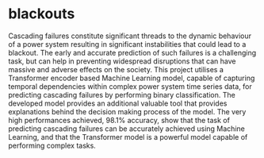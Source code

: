 # blackouts
Cascading failures constitute significant threads to the dynamic behaviour of a power system resulting in significant instabilities that could lead to a blackout. The early and accurate prediction of such failures is a challenging task, but can help in preventing widespread disruptions that can have massive and adverse effects on the society. This project utilises a Transformer encoder based Machine Learning model, capable of capturing temporal dependencies within complex power system time series data, for predicting cascading failures by performing binary classification. The developed model provides an additional valuable tool that provides explanations behind the decision making process of the model. The very high performances achieved, 98.1% accuracy, show that the task of predicting cascading failures can be accurately achieved using Machine Learning, and that the Transformer model is a powerful model capable of performing complex tasks.
